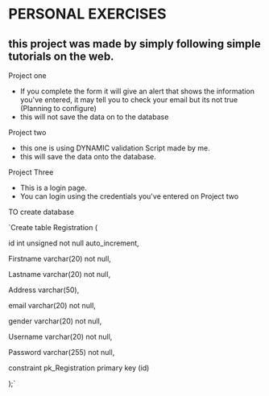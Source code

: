 PERSONAL EXERCISES
==================

this project was made by simply following simple tutorials on the web.
----------------------------------------------------------------------

Project one
- If you complete the form it will give an alert that shows the information you've entered, it may tell you to check your email but its not true (Planning to configure)
- this will not save the data on to the database

Project two
- this one is using DYNAMIC validation Script made by me.
- this will save the data onto the database.

Project Three
- This is a login page.
- You can login using the credentials you've entered on Project two


TO create database

 `Create table Registration (

  id int unsigned not null auto_increment,
  
  Firstname varchar(20) not null,
  
  Lastname varchar(20) not null,
  
  Address varchar(50),
  
  email varchar(20) not null,
  
  gender varchar(20) not null,
  
  Username varchar(20) not null,
  
  Password varchar(255) not null,
  
  constraint pk_Registration primary key (id)
  
  );`
